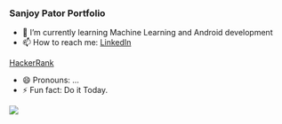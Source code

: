 ### Sanjoy Pator Portfolio

- 🌱 I’m currently learning Machine Learning and Android development
- 📫 How to reach me:
[LinkedIn](https://www.linkedin.com/in/sanjoy-pator-91a41a182/)

[HackerRank](https://www.hackerrank.com/flashninja69)


- 😄 Pronouns: ...
- ⚡ Fun fact: Do it Today.


<img src="https://github-readme-stats.vercel.app/api?username=SanjoyPator1&&show_icons=true&title_color=ffffff&icon_color=bb2acf&text_color=daf7dc&bg_color=191919">
